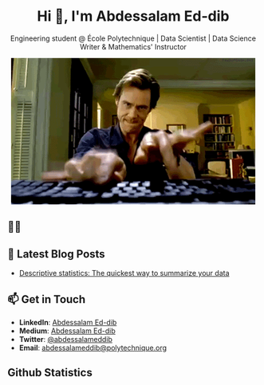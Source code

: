 <!--
**abdessalam-eddib/abdessalam-eddib** is a ✨ _special_ ✨ repository because its `README.md` (this file) appears on your GitHub profile.

Here are some ideas to get you started:

- 🔭 I’m currently working on ...
- 🌱 I’m currently learning ...
- 👯 I’m looking to collaborate on ...
- 🤔 I’m looking for help with ...
- 💬 Ask me about ...
- 📫 How to reach me: ...
- 😄 Pronouns: ...
- ⚡ Fun fact: ...
-->
<h1 align="center">Hi 👋, I'm Abdessalam Ed-dib</h1>
<p align="center">Engineering student @ École Polytechnique | Data Scientist | Data Science Writer & Mathematics' Instructor</p>
<div align="center"><img src="https://github.com/abdessalam-eddib/abdessalam-eddib/blob/main/S0S.gif"/></div>  

<h2>👨‍💻 </h2>

<h2>📝 Latest Blog Posts </h2>  

<!-- BLOG-POST-LIST:START -->
- [Descriptive statistics: The quickest way to summarize your data](https://medium.com/@abdesedd/descriptive-statistics-the-quickest-way-to-summarize-your-data-f3444f243015?source=rss-c0da9264e9d0------2)
<!-- BLOG-POST-LIST:END -->

<h2>📫 Get in Touch</h2>  

- **LinkedIn**: [Abdessalam Ed-dib](https://www.linkedin.com/in/abdessalam-ed-dib/)  
- **Medium**: [Abdessalam Ed-dib](https://www.medium.com/@abdesedd)
- **Twitter**:  [@abdessalameddib](https://twitter.com/abdessalameddib)
- **Email**:    abdessalameddib@polytechnique.org  
<h2> Github Statistics</h2>
